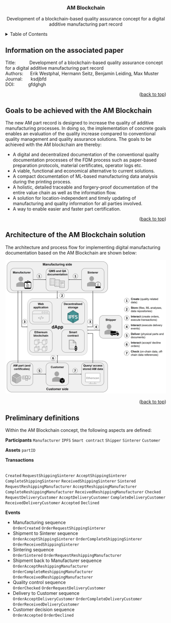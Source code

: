 <div align="center">
  <h3 align="center">AM Blockchain</h3>

  <p align="center">
    Development of a blockchain-based quality assurance concept for a digital additive manufacturing part record
    <br />
  </p>
</div>



<!-- TABLE OF CONTENTS -->
<details>
  <summary>Table of Contents</summary>
  <ol>
    <li><a href="#Information-on-the-associated-paper">Information on the associated paper</a></li>
    <li><a href="#Goals-to-be-achieved-with-the-AM-Blockchain">Goals to be achieved with the AM Blockchain</a></li>
    <li><a href="#Architecture-of-the-AM-Blockchain-solution">Architecture of the AM Blockchain solution</a></li>
    <li><a href="#Preliminary-definitions">Preliminary definitions</a></li>
    <li>
      <a href="#Process-documentation">Process documentation</a>
      <ul>
        <li><a href="#Create-part-record">Prerequisites</a></li>
        <li><a href="#Enter-quality-related-information">Enter quality-related information</a></li>
      </ul>
    </li>
    <li><a href="#Evaluation">Evaluation</a></li>
  </ol>
</details>



<!-- INFORMATION -->
## Information on the associated paper

Title: &ensp;&emsp;&emsp;   Development of a blockchain-based quality assurance concept for a digital additive manufacturing part record<br />
Authors: &emsp;             Erik Westphal, Hermann Seitz, Benjamin Leiding, Max Muster<br />
Journal: &nbsp;&emsp;       ksdjbfd<br />
DOI: &ensp;&emsp;&emsp;     gfdghgh<br />

<p align="right">(<a href="#top">back to top</a>)</p>



<!-- GOALS -->
## Goals to be achieved with the AM Blockchain

The new AM part record is designed to increase the quality of additive manufacturing processes. In doing so, the implementation of concrete goals enables an evaluation of the quality increase compared to conventional quality management and quality assurance solutions. The goals to be achieved with the AM blockchain are thereby:
* A digital and decentralized documentation of the conventional quality documentation processes of the FDM process such as paper-based preparation protocols, material certificates, operator logs etc.
* A viable, functional and economical alternative to current solutions.
* A compact documentation of ML-based manufacturing data analysis during the printing process.
* A holistic, detailed traceable and forgery-proof documentation of the entire value chain as well as the information flow.
* A solution for location-independent and timely updating of manufacturing and quality information for all parties involved.
* A way to enable easier and faster part certification.

<p align="right">(<a href="#top">back to top</a>)</p>



<!-- ARCHITECTURE -->
## Architecture of the AM Blockchain solution

The architecture and process flow for implementing digital manufacturing documentation based on the AM Blockchain are shown below:

![architecture][architecture]


<p align="right">(<a href="#top">back to top</a>)</p>



<!-- PRELIMINARY DEFINITIONS -->
## Preliminary definitions

Within the AM Blockchain concept, the following aspects are defined:

**Participants**
`Manufacturer` `IPFS` `Smart contract` `Shipper` `Sinterer` `Customer`

**Assets**
`partID`

**Transactions**<br />
<br />

`Created` `RequestShippingSinterer`
`AcceptShippingSinterer` `CompleteShippingSinterer`
`ReceivedShippingSinterer` `Sintered` `RequestReshippingManufacturer`
`AcceptReshippingManufacturer` `CompleteReshippingManufacturer`
`ReceivedReshippingManufacturer` `Checked` `RequestDeliveryCustomer`
`AcceptDeliveryCustomer` `CompleteDeliveryCustomer`
`ReceivedDeliveryCustomer` `Accepted` `Declined`

**Events**<br />
* Manufacturing sequence<br />
  `OrderCreated` `OrderRequestShippingSinterer`<br />
* Shipment to Sinterer sequence<br />
  `OrderAcceptShippingSinterer` `OrderCompleteShippingSinterer` `OrderReceivedShippingSinterer`<br />
* Sintering sequence<br />
  `OrderSintered` `OrderRequestReshippingManufacturer`<br />
* Shipment back to Manufacturer sequence<br />
  `OrderAcceptReshippingManufacturer` `OrderCompleteReshippingManufacturer` `OrderReceivedReshippingManufacturer`<br />
* Quality control sequence<br />
  `OrderChecked` `OrderRequestDeliveryCustomer`<br />
* Delivery to Customer sequence<br />
  `OrderAcceptDeliveryCustomer` `OrderCompleteDeliveryCustomer` `OrderReceivedDeliveryCustomer`<br />
* Customer decision sequence<br />
  `OrderAccepted` `OrderDeclined`



<!-- MARKDOWN LINKS & IMAGES -->
[architecture]: images/AMBlockchain_Architecture.jpg
